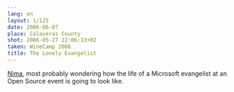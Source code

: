 ```yaml
---
lang: en
layout: 1/125
date: 2006-06-07
place: Calaveras County
shot: 2006-05-27 22:06:13+02
taken: WineCamp 2006
title: The Lonely Evangelist
---
```


[Nima](http://nimad.wordpress.com/), most probably wondering how the life of a Microsoft evangelist at an Open Source event is going to look like.
